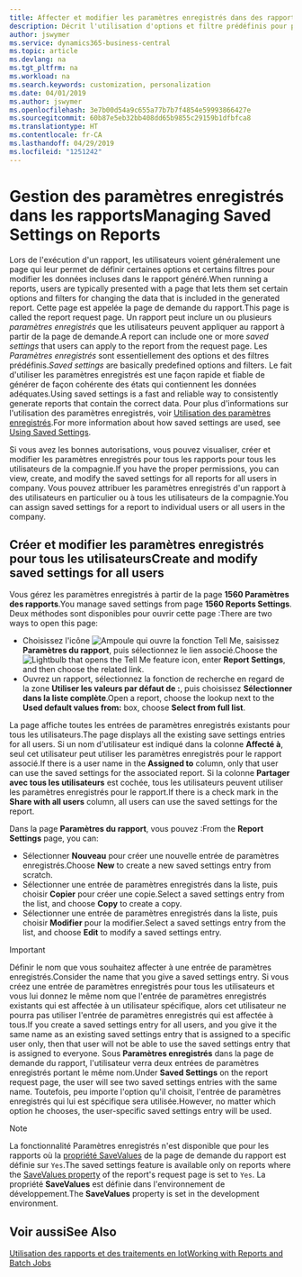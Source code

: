 ```yaml
---
title: Affecter et modifier les paramètres enregistrés dans des rapports | Microsoft Docs
description: Décrit l'utilisation d'options et filtre prédéfinis pour personnaliser un rapport et pour générer les données exactes.
author: jswymer
ms.service: dynamics365-business-central
ms.topic: article
ms.devlang: na
ms.tgt_pltfrm: na
ms.workload: na
ms.search.keywords: customization, personalization
ms.date: 04/01/2019
ms.author: jswymer
ms.openlocfilehash: 3e7b00d54a9c655a77b7b7f4854e59993866427e
ms.sourcegitcommit: 60b87e5eb32bb408dd65b9855c29159b1dfbfca8
ms.translationtype: HT
ms.contentlocale: fr-CA
ms.lasthandoff: 04/29/2019
ms.locfileid: "1251242"
---
```

# <a name="managing-saved-settings-on-reports"></a><span data-ttu-id="26538-103">Gestion des paramètres enregistrés dans les rapports</span><span class="sxs-lookup"><span data-stu-id="26538-103">Managing Saved Settings on Reports</span></span>
<span data-ttu-id="26538-104">Lors de l'exécution d'un rapport, les utilisateurs voient généralement une page qui leur permet de définir certaines options et certains filtres pour modifier les données incluses dans le rapport généré.</span><span class="sxs-lookup"><span data-stu-id="26538-104">When running a reports, users are typically presented with a page that lets them set certain options and filters for changing the data that is included in the generated report.</span></span> <span data-ttu-id="26538-105">Cette page est appelée la page de demande du rapport.</span><span class="sxs-lookup"><span data-stu-id="26538-105">This page is called the report request page.</span></span> <span data-ttu-id="26538-106">Un rapport peut inclure un ou plusieurs *paramètres enregistrés* que les utilisateurs peuvent appliquer au rapport à partir de la page de demande.</span><span class="sxs-lookup"><span data-stu-id="26538-106">A report can include one or more *saved settings* that users can apply to the report from the request page.</span></span> <span data-ttu-id="26538-107">Les *Paramètres enregistrés* sont essentiellement des options et des filtres prédéfinis.</span><span class="sxs-lookup"><span data-stu-id="26538-107">*Saved settings* are basically predefined options and filters.</span></span> <span data-ttu-id="26538-108">Le fait d'utiliser les paramètres enregistrés est une façon rapide et fiable de générer de façon cohérente des états qui contiennent les données adéquates.</span><span class="sxs-lookup"><span data-stu-id="26538-108">Using saved settings is a fast and reliable way to consistently generate reports that contain the correct data.</span></span> <span data-ttu-id="26538-109">Pour plus d'informations sur l'utilisation des paramètres enregistrés, voir [Utilisation des paramètres enregistrés](ui-work-report.md#SavedSettings).</span><span class="sxs-lookup"><span data-stu-id="26538-109">For more information about how saved settings are used, see [Using Saved Settings](ui-work-report.md#SavedSettings).</span></span>

<span data-ttu-id="26538-110">Si vous avez les bonnes autorisations, vous pouvez visualiser, créer et modifier les paramètres enregistrés pour tous les rapports pour tous les utilisateurs de la compagnie.</span><span class="sxs-lookup"><span data-stu-id="26538-110">If you have the proper permissions, you can view, create, and modify the saved settings for all reports for all users in company.</span></span> <span data-ttu-id="26538-111">Vous pouvez attribuer les paramètres enregistrés d'un rapport à des utilisateurs en particulier ou à tous les utilisateurs de la compagnie.</span><span class="sxs-lookup"><span data-stu-id="26538-111">You can assign saved settings for a report to individual users or all users in the company.</span></span>

<!--
## Apply saved settings to a report
1. Open the report.

   The report request page appears.    
2. In the **Saved Settings** section of the page, set the **Name** field  to the saved settings that you want to use.

   The **Saved Settings** section only appears if the report has been run before or if there are existing saved settings entries. The saved settings entry called **Last used options and filters** is always available. These settings are the option and filter values that were used the last time you ran the report.

-->

## <a name="create-and-modify-saved-settings-for-all-users"></a><span data-ttu-id="26538-112">Créer et modifier les paramètres enregistrés pour tous les utilisateurs</span><span class="sxs-lookup"><span data-stu-id="26538-112">Create and modify saved settings for all users</span></span>
<span data-ttu-id="26538-113">Vous gérez les paramètres enregistrés à partir de la page **1560 Paramètres des rapports**.</span><span class="sxs-lookup"><span data-stu-id="26538-113">You manage saved settings from page **1560 Reports Settings**.</span></span> <span data-ttu-id="26538-114">Deux méthodes sont disponibles pour ouvrir cette page :</span><span class="sxs-lookup"><span data-stu-id="26538-114">There are two ways to open this page:</span></span>
-   <span data-ttu-id="26538-115">Choisissez l'icône ![Ampoule qui ouvre la fonction Tell Me](media/ui-search/search_small.png "Dites-moi ce que vous voulez faire"), saisissez **Paramètres du rapport**, puis sélectionnez le lien associé.</span><span class="sxs-lookup"><span data-stu-id="26538-115">Choose the ![Lightbulb that opens the Tell Me feature](media/ui-search/search_small.png "Tell me what you want to do") icon, enter **Report Settings**, and then choose the related link.</span></span>
-   <span data-ttu-id="26538-116">Ouvrez un rapport, sélectionnez la fonction de recherche en regard de la zone **Utiliser les valeurs par défaut de :**, puis choisissez **Sélectionner dans la liste complète**.</span><span class="sxs-lookup"><span data-stu-id="26538-116">Open a report, choose the lookup next to the **Used default values from:** box, choose **Select from full list**.</span></span>

<span data-ttu-id="26538-117">La page affiche toutes les entrées de paramètres enregistrés existants pour tous les utilisateurs.</span><span class="sxs-lookup"><span data-stu-id="26538-117">The page displays all the existing save settings entries for all users.</span></span> <span data-ttu-id="26538-118">Si un nom d'utilisateur est indiqué dans la colonne **Affecté à**, seul cet utilisateur peut utiliser les paramètres enregistrés pour le rapport associé.</span><span class="sxs-lookup"><span data-stu-id="26538-118">If there is a user name in the **Assigned to** column, only that user can use the saved settings for the associated report.</span></span> <span data-ttu-id="26538-119">Si la colonne **Partager avec tous les utilisateurs** est cochée, tous les utilisateurs peuvent utiliser les paramètres enregistrés pour le rapport.</span><span class="sxs-lookup"><span data-stu-id="26538-119">If there is a check mark in the **Share with all users** column, all users can use the saved settings for the report.</span></span>

<span data-ttu-id="26538-120">Dans la page **Paramètres du rapport**, vous pouvez :</span><span class="sxs-lookup"><span data-stu-id="26538-120">From the **Report Settings** page, you can:</span></span>
-   <span data-ttu-id="26538-121">Sélectionner **Nouveau** pour créer une nouvelle entrée de paramètres enregistrés.</span><span class="sxs-lookup"><span data-stu-id="26538-121">Choose **New** to create a new saved settings entry from scratch.</span></span>
-   <span data-ttu-id="26538-122">Sélectionner une entrée de paramètres enregistrés dans la liste, puis choisir **Copier** pour créer une copie.</span><span class="sxs-lookup"><span data-stu-id="26538-122">Select a saved settings entry from the list, and choose **Copy** to create a copy.</span></span>
-   <span data-ttu-id="26538-123">Sélectionner une entrée de paramètres enregistrés dans la liste, puis choisir **Modifier** pour la modifier.</span><span class="sxs-lookup"><span data-stu-id="26538-123">Select a saved settings entry from the list, and choose **Edit** to modify a saved settings entry.</span></span>


> [!Important]
> <span data-ttu-id="26538-124">Définir le nom que vous souhaitez affecter à une entrée de paramètres enregistrés.</span><span class="sxs-lookup"><span data-stu-id="26538-124">Consider the name that you give a saved settings entry.</span></span> <span data-ttu-id="26538-125">Si vous créez une entrée de paramètres enregistrés pour tous les utilisateurs et vous lui donnez le même nom que l'entrée de paramètres enregistrés existants qui est affectée à un utilisateur spécifique, alors cet utilisateur ne pourra pas utiliser l'entrée de paramètres enregistrés qui est affectée à tous.</span><span class="sxs-lookup"><span data-stu-id="26538-125">If you create a saved settings entry for all users, and you give it the same name as an existing saved settings entry that is assigned to a specific user only, then that user will not be able to use the saved settings entry that is assigned to everyone.</span></span>  <span data-ttu-id="26538-126">Sous **Paramètres enregistrés** dans la page de demande du rapport, l'utilisateur verra deux entrées de paramètres enregistrés portant le même nom.</span><span class="sxs-lookup"><span data-stu-id="26538-126">Under **Saved Settings** on the report request page, the user will see two saved settings entries with the same name.</span></span> <span data-ttu-id="26538-127">Toutefois, peu importe l'option qu'il choisit, l'entrée de paramètres enregistrés qui lui est spécifique sera utilisée.</span><span class="sxs-lookup"><span data-stu-id="26538-127">However, no matter which option he chooses, the user-specific saved settings entry will be used.</span></span>

> [!NOTE]
> <span data-ttu-id="26538-128">La fonctionnalité Paramètres enregistrés n'est disponible que pour les rapports où la [propriété SaveValues](https://docs.microsoft.com/en-us/dynamics-nav/savevalues-property) de la page de demande du rapport est définie sur `Yes`.</span><span class="sxs-lookup"><span data-stu-id="26538-128">The saved settings feature is available only on reports where the [SaveValues property](https://docs.microsoft.com/en-us/dynamics-nav/savevalues-property) of the report's request page is set to `Yes`.</span></span> <span data-ttu-id="26538-129">La propriété **SaveValues** est définie dans l'environnement de développement.</span><span class="sxs-lookup"><span data-stu-id="26538-129">The **SaveValues** property is set in the development environment.</span></span>  

## <a name="see-also"></a><span data-ttu-id="26538-130">Voir aussi</span><span class="sxs-lookup"><span data-stu-id="26538-130">See Also</span></span>
[<span data-ttu-id="26538-131">Utilisation des rapports et des traitements en lot</span><span class="sxs-lookup"><span data-stu-id="26538-131">Working with Reports and Batch Jobs</span></span>](ui-work-report.md)  
